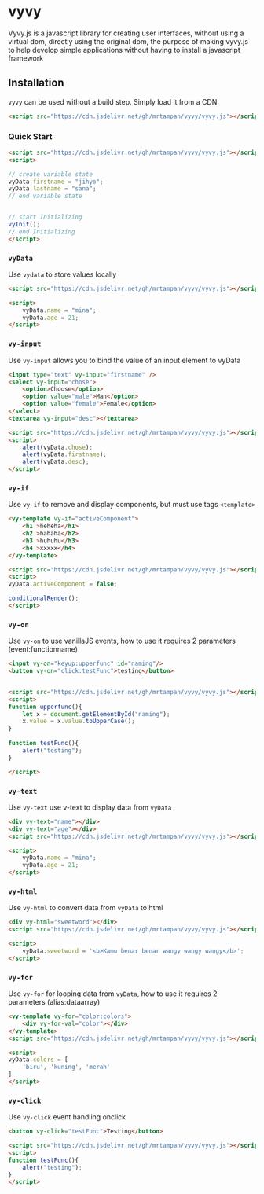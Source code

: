 # vyvy

Vyvy.js is a javascript library for creating user interfaces, without using a virtual dom, directly using the original dom, the purpose of making vyvy.js to help develop simple applications without having to install a javascript framework


## Installation

`vyvy` can be used without a build step. Simply load it from a CDN:

```html
<script src="https://cdn.jsdelivr.net/gh/mrtampan/vyvy/vyvy.js"></script>
```


### Quick Start

```html
<script src="https://cdn.jsdelivr.net/gh/mrtampan/vyvy/vyvy.js"></script>
<script>

// create variable state
vyData.firstname = "jihyo";
vyData.lastname = "sana";
// end variable state


// start Initializing
vyInit();
// end Initializing
</script>
```


### `vyData`

Use `vydata` to store values locally

```html
<script src="https://cdn.jsdelivr.net/gh/mrtampan/vyvy/vyvy.js"></script>

<script>
    vyData.name = "mina";
    vyData.age = 21;
</script>
```

### `vy-input`

Use `vy-input` allows you to bind the value of an input element to vyData

```html
<input type="text" vy-input="firstname" />
<select vy-input="chose">
    <option>Choose</option>
    <option value="male">Man</option>
    <option value="female">Female</option>
</select>
<textarea vy-input="desc"></textarea>

<script src="https://cdn.jsdelivr.net/gh/mrtampan/vyvy/vyvy.js"></script>
<script>
    alert(vyData.chose);
    alert(vyData.firstname);
    alert(vyData.desc);
</script>
```


### `vy-if`

Use `vy-if` to remove and display components, but must use tags `<template>`

```html
<vy-template vy-if="activeComponent">
    <h1 >heheha</h1>
    <h2 >hahaha</h2>
    <h3 >huhuhu</h3>
    <h4 >xxxxx</h4>
</vy-template>

<script src="https://cdn.jsdelivr.net/gh/mrtampan/vyvy/vyvy.js"></script>
<script>
vyData.activeComponent = false;

conditionalRender();
</script>
```

### `vy-on`

Use `vy-on` to use vanillaJS events, how to use it requires 2 parameters (event:functionname)

```html
<input vy-on="keyup:upperfunc" id="naming"/>
<button vy-on="click:testFunc">testing</button>


<script src="https://cdn.jsdelivr.net/gh/mrtampan/vyvy/vyvy.js"></script>
<script>
function upperfunc(){
    let x = document.getElementById("naming");
    x.value = x.value.toUpperCase();
}
    
function testFunc(){
    alert("testing");
}

</script>
```

### `vy-text`

Use `vy-text` use v-text to display data from `vyData`

```html
<div vy-text="name"></div>
<div vy-text="age"></div>
<script src="https://cdn.jsdelivr.net/gh/mrtampan/vyvy/vyvy.js"></script>

<script>
    vyData.name = "mina";
    vyData.age = 21;
</script>
```

### `vy-html`

Use `vy-html` to convert data from `vyData` to html

```html
<div vy-html="sweetword"></div>
<script src="https://cdn.jsdelivr.net/gh/mrtampan/vyvy/vyvy.js"></script>

<script>
    vyData.sweetword = '<b>Kamu benar benar wangy wangy wangy</b>';
</script>
```

### `vy-for`

Use `vy-for` for looping data from `vyData`, how to use it requires 2 parameters (alias:dataarray)

```html
<vy-template vy-for="color:colors">
    <div vy-for-val="color"></div>
</vy-template>
<script src="https://cdn.jsdelivr.net/gh/mrtampan/vyvy/vyvy.js"></script>

<script>
vyData.colors = [
    'biru', 'kuning', 'merah'
]
</script>
```


### `vy-click`

Use `vy-click` event handling onclick

```html
<button vy-click="testFunc">Testing</button>

<script src="https://cdn.jsdelivr.net/gh/mrtampan/vyvy/vyvy.js"></script>
<script>
function testFunc(){
    alert("testing");
}
</script>
```
